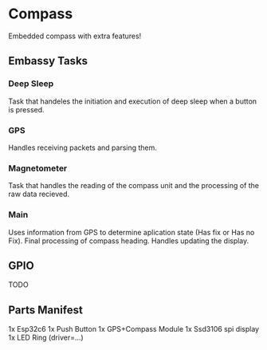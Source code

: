 # Compass
Embedded compass with extra features!

## Embassy Tasks
### Deep Sleep
Task that handeles the initiation and execution of deep sleep when a button is pressed.
### GPS
Handles receiving packets and parsing them.
### Magnetometer
Task that handles the reading of the compass unit and the processing of the raw data recieved.
### Main
Uses information from GPS to determine aplication state (Has fix or Has no Fix).
Final processing of compass heading.
Handles updating the display.

## GPIO
TODO

## Parts Manifest
1x Esp32c6
1x Push Button
1x GPS+Compass Module
1x Ssd3106 spi display
1x LED Ring (driver=...)
